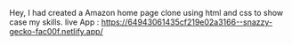 Hey, I had created a Amazon home page clone using html and css to show case my skills. 
live App : https://64943061435cf219e02a3166--snazzy-gecko-fac00f.netlify.app/
